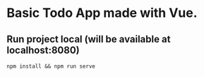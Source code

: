 # Basic Todo App made with Vue. 


## Run project local (will be available at localhost:8080)
```
npm install && npm run serve
```

